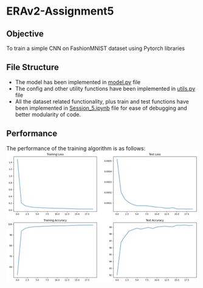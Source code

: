 # ERAv2-Assignment5

## Objective
To train a simple CNN on FashionMNIST dataset using Pytorch libraries

## File Structure
- The model has been implemented in [model.py](model.py) file
- The config and other utility functions have been implemented in [utils.py](utils.py) file
- All the dataset related functionality, plus train and test functions have been implemented in [Session_5.ipynb](Session_5.ipynb) file for ease of debugging and better modularity of code.

## Performance
The performance of the training algorithm is as follows:
![performance](performance.png)
